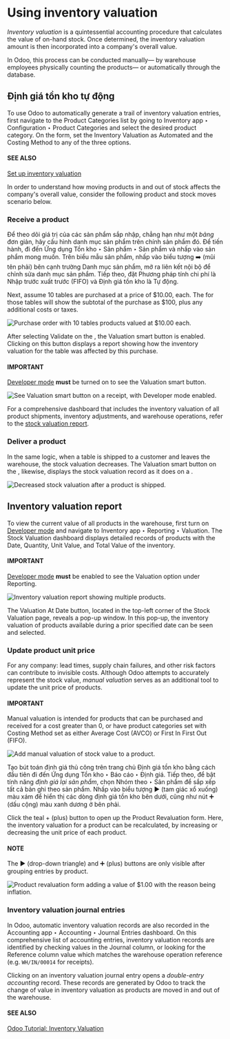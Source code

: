# Using inventory valuation

<a id="inventory-reporting-using-inventory-val"></a>

*Inventory valuation* is a quintessential accounting procedure that calculates the value of on-hand
stock. Once determined, the inventory valuation amount is then incorporated into a company's overall
value.

In Odoo, this process can be conducted manually— by warehouse employees physically counting the
products— or automatically through the database.

## Định giá tồn kho tự động

To use Odoo to automatically generate a trail of inventory valuation entries, first navigate to the
Product Categories list by going to Inventory app ‣ Configuration
‣ Product Categories and select the desired product category. On the form, set the
Inventory Valuation as Automated and the Costing Method to any
of the three options.

#### SEE ALSO
[Set up inventory valuation](inventory_valuation_config.md)

In order to understand how moving products in and out of stock affects the company's overall value,
consider the following product and stock moves scenario below.

### Receive a product

Để theo dõi giá trị của các sản phẩm sắp nhập, chẳng hạn như một *bảng* đơn giản, hãy cấu hình danh mục sản phẩm trên chính sản phẩm đó. Để tiến hành, đi đến Ứng dụng Tồn kho ‣ Sản phẩm ‣ Sản phẩm và nhấp vào sản phẩm mong muốn. Trên biểu mẫu sản phẩm, nhấp vào biểu tượng ➡️ (mũi tên phải) bên cạnh trường Danh mục sản phẩm, mở ra liên kết nội bộ để chỉnh sửa danh mục sản phẩm. Tiếp theo, đặt Phương pháp tính chi phí là Nhập trước xuất trước (FIFO) và Định giá tồn kho là Tự động.

Next, assume 10 tables are purchased at a price of $10.00, each. The  for
those tables will show the subtotal of the purchase as $100, plus any additional costs or taxes.

![Purchase order with 10 tables products valued at $10.00 each.](applications/inventory_and_mrp/inventory/product_management/inventory_valuation/using_inventory_valuation/purchase-order.png)

After selecting Validate on the , the Valuation
smart button is enabled. Clicking on this button displays a report showing how the inventory
valuation for the table was affected by this purchase.

#### IMPORTANT
[Developer mode](../../../../general/developer_mode.md#developer-mode) **must** be turned on to see the Valuation
smart button.

![See Valuation smart button on a receipt, with Developer mode enabled.](applications/inventory_and_mrp/inventory/product_management/inventory_valuation/using_inventory_valuation/valuation-smart-button.png)

For a comprehensive dashboard that includes the inventory valuation of all product shipments,
inventory adjustments, and warehouse operations, refer to the [stock valuation report](#inventory-management-reporting-valuation-report).

### Deliver a product

In the same logic, when a table is shipped to a customer and leaves the warehouse, the stock
valuation decreases. The Valuation smart button on the ,
likewise, displays the stock valuation record as it does on a .

![Decreased stock valuation after a product is shipped.](applications/inventory_and_mrp/inventory/product_management/inventory_valuation/using_inventory_valuation/decreased-stock-valuation.png)

<a id="inventory-management-reporting-valuation-report"></a>

## Inventory valuation report

To view the current value of all products in the warehouse, first turn on [Developer mode](../../../../general/developer_mode.md#developer-mode) and navigate to Inventory app ‣ Reporting ‣ Valuation. The
Stock Valuation dashboard displays detailed records of products with the
Date, Quantity, Unit Value, and Total Value of the
inventory.

#### IMPORTANT
[Developer mode](../../../../general/developer_mode.md#developer-mode) **must** be enabled to see the Valuation
option under Reporting.

![Inventory valuation report showing multiple products.](applications/inventory_and_mrp/inventory/product_management/inventory_valuation/using_inventory_valuation/inventory-valuation-products.png)

The Valuation At Date button, located in the top-left corner of the Stock
Valuation page, reveals a pop-up window. In this pop-up, the inventory valuation of products
available during a prior specified date can be seen and selected.

### Update product unit price

For any company: lead times, supply chain failures, and other risk factors can contribute to
invisible costs. Although Odoo attempts to accurately represent the stock value, *manual valuation*
serves as an additional tool to update the unit price of products.

#### IMPORTANT
Manual valuation is intended for products that can be purchased and received for a cost greater
than 0, or have product categories set with Costing Method set as either
Average Cost (AVCO) or First In First Out (FIFO).

![Add manual valuation of stock value to a product.](applications/inventory_and_mrp/inventory/product_management/inventory_valuation/using_inventory_valuation/add-manual-valuation.png)

Tạo bút toán định giá thủ công trên trang chủ Định giá tồn kho bằng cách đầu tiên đi đến Ứng dụng Tồn kho ‣ Báo cáo ‣ Định giá. Tiếp theo, để bật tính năng  *định giá lại sản phẩm*, chọn Nhóm theo ‣ Sản phẩm để sắp xếp tất cả bản ghi theo sản phẩm. Nhấp vào biểu tượng ▶️ (tam giác xổ xuống) màu xám để hiển thị các dòng định giá tồn kho bên dưới, cũng như nút ➕ (dấu cộng) màu xanh dương ở bên phải.

Click the teal + (plus) button to open up the Product Revaluation form.
Here, the inventory valuation for a product can be recalculated, by increasing or decreasing the
unit price of each product.

#### NOTE
The ▶️ (drop-down triangle) and ➕ (plus) buttons are only visible after
grouping entries by product.

![Product revaluation form adding a value of $1.00 with the reason being inflation.](applications/inventory_and_mrp/inventory/product_management/inventory_valuation/using_inventory_valuation/product-revaluation.png)

### Inventory valuation journal entries

In Odoo, automatic inventory valuation records are also recorded in the Accounting
app ‣ Accounting ‣ Journal Entries dashboard. On this comprehensive list of accounting entries,
inventory valuation records are identified by checking values in the Journal column, or
looking for the Reference column value which matches the warehouse operation reference
(e.g. `WH/IN/00014` for receipts).

Clicking on an inventory valuation journal entry opens a *double-entry accounting* record. These
records are generated by Odoo to track the change of value in inventory valuation as products are
moved in and out of the warehouse.

#### SEE ALSO
[Odoo Tutorial: Inventory Valuation](https://www.odoo.com/slides/slide/2795/share)
